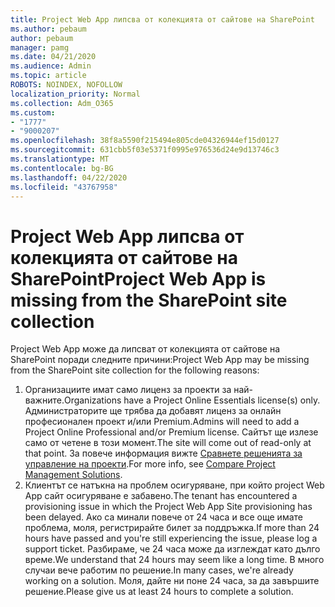 ```yaml
---
title: Project Web App липсва от колекцията от сайтове на SharePoint
ms.author: pebaum
author: pebaum
manager: pamg
ms.date: 04/21/2020
ms.audience: Admin
ms.topic: article
ROBOTS: NOINDEX, NOFOLLOW
localization_priority: Normal
ms.collection: Adm_O365
ms.custom:
- "1777"
- "9000207"
ms.openlocfilehash: 38f8a5590f215494e805cde04326944ef15d0127
ms.sourcegitcommit: 631cbb5f03e5371f0995e976536d24e9d13746c3
ms.translationtype: MT
ms.contentlocale: bg-BG
ms.lasthandoff: 04/22/2020
ms.locfileid: "43767958"
---
```

# <a name="project-web-app-is-missing-from-the-sharepoint-site-collection"></a><span data-ttu-id="21507-102">Project Web App липсва от колекцията от сайтове на SharePoint</span><span class="sxs-lookup"><span data-stu-id="21507-102">Project Web App is missing from the SharePoint site collection</span></span>

<span data-ttu-id="21507-103">Project Web App може да липсват от колекцията от сайтове на SharePoint поради следните причини:</span><span class="sxs-lookup"><span data-stu-id="21507-103">Project Web App may be missing from the SharePoint site collection for the following reasons:</span></span>

1. <span data-ttu-id="21507-104">Организациите имат само лиценз за проекти за най-важните.</span><span class="sxs-lookup"><span data-stu-id="21507-104">Organizations have a Project Online Essentials license(s) only.</span></span> <span data-ttu-id="21507-105">Администраторите ще трябва да добавят лиценз за онлайн професионален проект и/или Premium.</span><span class="sxs-lookup"><span data-stu-id="21507-105">Admins will need to add a Project Online Professional and/or Premium license.</span></span> <span data-ttu-id="21507-106">Сайтът ще излезе само от четене в този момент.</span><span class="sxs-lookup"><span data-stu-id="21507-106">The site will come out of read-only at that point.</span></span> <span data-ttu-id="21507-107">За повече информация вижте [Сравнете решенията за управление на проекти](https://products.office.com/project/compare-microsoft-project-management-software?tab=1).</span><span class="sxs-lookup"><span data-stu-id="21507-107">For more info, see [Compare Project Management Solutions](https://products.office.com/project/compare-microsoft-project-management-software?tab=1).</span></span>
2. <span data-ttu-id="21507-108">Клиентът се натъкна на проблем осигуряване, при който project Web App сайт осигуряване е забавено.</span><span class="sxs-lookup"><span data-stu-id="21507-108">The tenant has encountered a provisioning issue in which the Project Web App Site provisioning has been delayed.</span></span> <span data-ttu-id="21507-109">Ако са минали повече от 24 часа и все още имате проблема, моля, регистрирайте билет за поддръжка.</span><span class="sxs-lookup"><span data-stu-id="21507-109">If more than 24 hours have passed and you're still experiencing the issue, please log a support ticket.</span></span> <span data-ttu-id="21507-110">Разбираме, че 24 часа може да изглеждат като дълго време.</span><span class="sxs-lookup"><span data-stu-id="21507-110">We understand that 24 hours may seem like a long time.</span></span> <span data-ttu-id="21507-111">В много случаи вече работим по решение.</span><span class="sxs-lookup"><span data-stu-id="21507-111">In many cases, we're already working on a solution.</span></span> <span data-ttu-id="21507-112">Моля, дайте ни поне 24 часа, за да завършите решение.</span><span class="sxs-lookup"><span data-stu-id="21507-112">Please give us at least 24 hours to complete a solution.</span></span>
